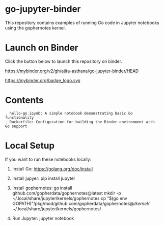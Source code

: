 # go-jupyter-binder

This repository contains examples of running Go code in Jupyter notebooks using the gophernotes kernel.

# Launch on Binder

Click the button below to launch this repository on binder.

https://mybinder.org/v2/gh/ajita-asthana/go-jupyter-binder/HEAD

https://mybinder.org/badge_logo.svg

# Contents
    . hello-go.ipynb: A simple notebook demonstrating basic Go functionality
    . Dockerfile: Configuration for building the Binder environment with Go support

# Local Setup

If you want to run these notebooks locally:

1. Install Go: https://golang.org/doc/install
2. Install jupyer: pip install jupyter
3. Install gophernotes: 
    go install github.com/gopherdata/gophernotes@latest
mkdir -p ~/.local/share/jupyter/kernels/gophernotes
cp "$(go env GOPATH)"/pkg/mod/github.com/gopherdata/gophernotes@*/kernel/* ~/.local/share/jupyter/kernels/gophernotes/

4. Run Jupyter: jupyter notebook
